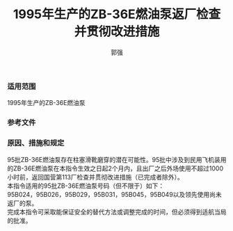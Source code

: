 ﻿---
amendno: 39-2003  
cadno: CAD1997-Y007-02  
title: 1995年生产的ZB-36E燃油泵返厂检查并贯彻改进措施  
publishdate: 1997-09-12  
effdate: 1997-09-19  
acmodels: ["Y007"]  
tags: [ALL]  
engs: []  
pns: ["ZB-36E"]  
mfrs: ["国营第113厂"]  
admins: 民航总局  
author: 郭强  
---
  
### 适用范围  
1995年生产的ZB-36E燃油泵  
  
<!--more-->  
### 参考文件  
  
### 原因、措施和规定  

  95批ZB-36E燃油泵存在柱塞滑靴磨穿的潜在可能性。95批中涉及到民用飞机装用的ZB-36E燃油泵在本指令生效之日起2个月内，且出厂之后外场使用不超过1000小时前，返回国营第113厂检查并贯彻改进措施（已完成者除外）。  
  本指令适用的95批ZB-36E燃油泵号码（但不限于）如下：  
  95B024，95B026，95B029，95B031，95B045，95B049以及领先使用尚未返厂的泵。  
  完成本指令可采取能保证安全的替代方法或调整完成的时间，但必须得到适航当局的批准。  
